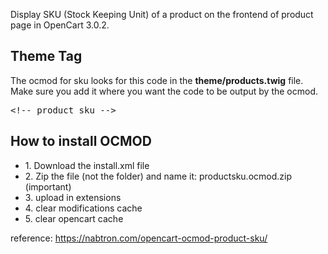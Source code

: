 Display SKU (Stock Keeping Unit) of a product on the frontend of product page in OpenCart 3.0.2.

<h2>Theme Tag</h2>

<!-- wp:paragraph -->
<p>The ocmod for sku looks for this code in the <strong>theme/products.twig</strong> file. Make sure you add it where you want the code to be output by the ocmod.</p>
<!-- /wp:paragraph -->

<!-- wp:preformatted -->
<pre class="wp-block-preformatted">&lt;!-- product_sku --&gt;</pre>
<!-- /wp:preformatted -->

<h2>How to install OCMOD</h2>
<ul>
  <li>1. Download the install.xml file</li>
  <li>2. Zip the file (not the folder) and name it: productsku.ocmod.zip (important)</li>
  <li>3. upload in extensions</li>
  <li>4. clear modifications cache</li>
  <li>5. clear opencart cache</li>
</ul>

reference: https://nabtron.com/opencart-ocmod-product-sku/
